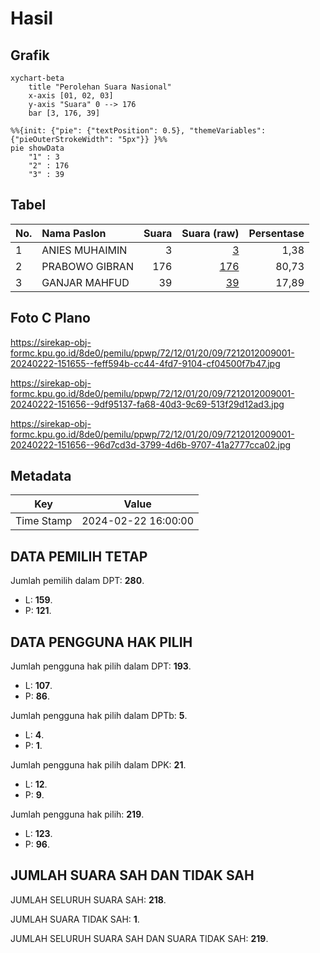 # Hasil

## Grafik

```mermaid
xychart-beta
    title "Perolehan Suara Nasional"
    x-axis [01, 02, 03]
    y-axis "Suara" 0 --> 176
    bar [3, 176, 39]
```

```mermaid
%%{init: {"pie": {"textPosition": 0.5}, "themeVariables": {"pieOuterStrokeWidth": "5px"}} }%%
pie showData
    "1" : 3
    "2" : 176
    "3" : 39
```

## Tabel

| No. | Nama Paslon    | Suara | Suara (raw) | Persentase |
|:--- |:-------------- | -----:| -----------:| ----------:|
| 1   | ANIES MUHAIMIN | 3     | [3][p-1]    | 1,38       |
| 2   | PRABOWO GIBRAN | 176   | [176][p-2]  | 80,73      |
| 3   | GANJAR MAHFUD  | 39    | [39][p-3]   | 17,89      |


[p-1]: https://github.com/gigit-pemilu/pemilu-2024/blob/main/pilpres/hitung-suara/sub/72-sulawesi-tengah/sub/12-morowali-utara/sub/01-petasia/sub/2009-korololama/sub/001-tps/sub/paslon-1.txt
[p-2]: https://github.com/gigit-pemilu/pemilu-2024/blob/main/pilpres/hitung-suara/sub/72-sulawesi-tengah/sub/12-morowali-utara/sub/01-petasia/sub/2009-korololama/sub/001-tps/sub/paslon-2.txt
[p-3]: https://github.com/gigit-pemilu/pemilu-2024/blob/main/pilpres/hitung-suara/sub/72-sulawesi-tengah/sub/12-morowali-utara/sub/01-petasia/sub/2009-korololama/sub/001-tps/sub/paslon-3.txt

## Foto C Plano

https://sirekap-obj-formc.kpu.go.id/8de0/pemilu/ppwp/72/12/01/20/09/7212012009001-20240222-151655--feff594b-cc44-4fd7-9104-cf04500f7b47.jpg

https://sirekap-obj-formc.kpu.go.id/8de0/pemilu/ppwp/72/12/01/20/09/7212012009001-20240222-151656--9df95137-fa68-40d3-9c69-513f29d12ad3.jpg

https://sirekap-obj-formc.kpu.go.id/8de0/pemilu/ppwp/72/12/01/20/09/7212012009001-20240222-151656--96d7cd3d-3799-4d6b-9707-41a2777cca02.jpg


## Metadata

| Key        | Value               |
| ---------- | ------------------- |
| Time Stamp | 2024-02-22 16:00:00 |


## DATA PEMILIH TETAP

Jumlah pemilih dalam DPT: **280**.
 * L: **159**.
 * P: **121**.

## DATA PENGGUNA HAK PILIH

Jumlah pengguna hak pilih dalam DPT: **193**.
 * L: **107**.
 * P: **86**.

Jumlah pengguna hak pilih dalam DPTb: **5**.
 * L: **4**.
 * P: **1**.

Jumlah pengguna hak pilih dalam DPK: **21**.
 * L: **12**.
 * P: **9**.

Jumlah pengguna hak pilih: **219**.
 * L: **123**.
 * P: **96**.

## JUMLAH SUARA SAH DAN TIDAK SAH

JUMLAH SELURUH SUARA SAH: **218**.

JUMLAH SUARA TIDAK SAH: **1**.

JUMLAH SELURUH SUARA SAH DAN SUARA TIDAK SAH: **219**.


